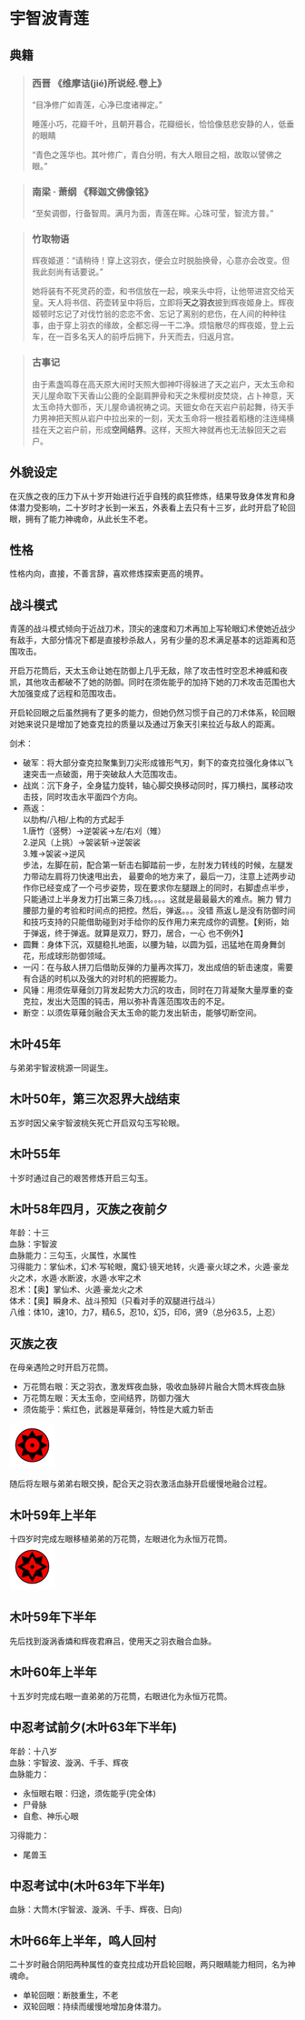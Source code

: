 # 宇智波青莲

## 典籍
> ### 西晋 《维摩诘(jié)所说经.卷上》
> “目净修广如青莲，心净已度诸禅定。”
>
> 睡莲小巧，花瓣千叶，且朝开暮合，花瓣细长，恰恰像慈悲安静的人，低垂的眼睛
>
> “青色之莲华也。其叶修广，青白分明，有大人眼目之相，故取以譬佛之眼。” 

> ### 南梁 · 萧纲 《释迦文佛像铭》
> “至矣调御，行备智周。满月为面，青莲在眸。心珠可莹，智流方普。” 

> ### 竹取物语
> 辉夜姬道：“请稍待！穿上这羽衣，便会立时脱胎换骨，心意亦会改变。但我此刻尚有话要说。”
> 
> 她将装有不死灵药的壶，和书信放在一起，唤来头中将，让他带进宫交给天皇。天人将书信、药壶转呈中将后，立即将**天之羽衣**披到辉夜姬身上。辉夜姬顿时忘记了对伐竹翁的恋恋不舍、忘记了离别的悲伤，在人间的种种往事，由于穿上羽衣的缘故，全都忘得一干二净。烦恼散尽的辉夜姬，登上云车，在一百多名天人的前呼后拥下，升天而去，归返月宫。

> ### 古事记
> 由于素盏鸣尊在高天原大闹时天照大御神吓得躲进了天之岩户，天太玉命和天儿屋命取下天香山公鹿的全副肩胛骨和天之朱樱树皮焚烧，占卜神意，天太玉命持大御币，天儿屋命诵祝祷之词。天钿女命在天岩户前起舞，待天手力男神把天照从岩户中拉出来的一刻，天太玉命将一根挂着稻穗的注连绳横挂在天之岩户前，形成**空间结界**。这样，天照大神就再也无法躲回天之岩户。

## 外貌设定
在灭族之夜的压力下从十岁开始进行近乎自残的疯狂修炼，结果导致身体发育和身体潜力受影响，二十岁时才长到一米五，外表看上去只有十三岁，此时开启了轮回眼，拥有了能力神魂命，从此长生不老。

## 性格
性格内向，直接，不善言辞，喜欢修炼探索更高的境界。

## 战斗模式
青莲的战斗模式倾向于近战刀术，顶尖的速度和刀术再加上写轮眼幻术使她近战少有敌手，大部分情况下都是直接秒杀敌人，另有少量的忍术满足基本的远距离和范围攻击。

开启万花筒后，天太玉命让她在防御上几乎无敌，除了攻击性时空忍术神威和夜凯，其他攻击都破不了她的防御。同时在须佐能乎的加持下她的刀术攻击范围也大大加强变成了远程和范围攻击。

开启轮回眼之后虽然拥有了更多的能力，但她仍然习惯于自己的刀术体系，轮回眼对她来说只是增加了她查克拉的质量以及通过万象天引来拉近与敌人的距离。

剑术：
* 破军：将大部分查克拉聚集到刀尖形成锥形气刃，剩下的查克拉强化身体以飞速突击一点破面，用于突破敌人大范围攻击。
* 战岚：沉下身子，全身猛力旋转，轴心脚交换移动同时，挥刀横扫，属移动攻击技，同时攻击水平面四个方向。
* 燕返：  
    以肋构/八相/上构的方式起手  
    1.唐竹（竖劈）→逆袈裟→左/右刈（雉）  
    2.逆风（上挑）→袈裟斩→逆袈裟  
    3.雉→袈裟→逆风  
    步法，左脚在前，配合第一斩击右脚踏前一步，左肘发力转线的时候，左腿发力带动左肩将刀快速甩出去，  最要命的地方来了，最后一刀，注意上述两步动作你已经变成了一个弓步姿势，现在要求你左腿跟上的同时，右脚虚点半步，只能通过上半身发力打出第三条刀线。。。。这就是最最最大的难点。腕力 臂力 腰部力量的考验和时间点的把控。然后，弹返。。。没错 燕返し是没有防御时间和技巧支持的只能借助碰到对手给你的反作用力来完成你的调整。【剣術，始于弹返，终于弹返。就算是双刀，野刀，居合，一心 也不例外】
* 圆舞：身体下沉，双腿稳扎地面，以腰为轴，以圆为弧，迅猛地在周身舞剑花，形成球形防御领域。
* 一闪：在与敌人拼刀后借助反弹的力量再次挥刀，发出成倍的斩击速度，需要有合适的时机以及强大的对时机的把握能力。
* 风锤：用须佐草薙剑刀背发起势大力沉的攻击，同时在刀背凝聚大量厚重的查克拉，发出大范围的钝击，用以弥补青莲范围攻击的不足。
* 断空：以须佐草薙剑融合天太玉命的能力发出斩击，能够切断空间。

## 木叶45年
与弟弟宇智波桃源一同诞生。

## 木叶50年，第三次忍界大战结束
五岁时因父亲宇智波桃矢死亡开启双勾玉写轮眼。

## 木叶55年
十岁时通过自己的艰苦修炼开启三勾玉。

## 木叶58年四月，灭族之夜前夕
年龄：十三  
血脉：宇智波  
血脉能力：三勾玉，火属性，水属性  
习得能力：掌仙术，幻术·写轮眼，魔幻·镜天地转，火遁·豪火球之术，火遁·豪龙火之术，水遁·水断波，水遁·水牢之术  
忍术：【奥】掌仙术、火遁·豪龙火之术  
体术：【奥】瞬身术、战斗预知（只看对手的双腿进行战斗）  
八维：体10，速10，力7，精6.5，忍10，幻5，印6，贤9（总分63.5，上忍）

## 灭族之夜
在母亲遇险之时开启万花筒。
* 万花筒右眼：天之羽衣，激发辉夜血脉，吸收血脉碎片融合大筒木辉夜血脉
* 万花筒左眼：天太玉命，空间结界，防御力强大  
* 须佐能乎：紫红色，武器是草薙剑，特性是大威力斩击
<img src="../设定图/青莲万花筒写轮眼.png" width="80px">

随后将左眼与弟弟右眼交换，配合天之羽衣激活血脉开启缓慢地融合过程。

## 木叶59年上半年
十四岁时完成左眼移植弟弟的万花筒，左眼进化为永恒万花筒。  
<img src="../设定图/青莲永恒的万花筒写轮眼.png" width="80px">

## 木叶59年下半年
先后找到漩涡香燐和辉夜君麻吕，使用天之羽衣融合血脉。 

## 木叶60年上半年
十五岁时完成右眼一直弟弟的万花筒，右眼进化为永恒万花筒。

## 中忍考试前夕(木叶63年下半年)
年龄：十八岁  
血脉：宇智波、漩涡、千手、辉夜  
血脉能力：
* 永恒眼右眼：归途，须佐能乎(完全体)  
* 尸骨脉
* 自愈、神乐心眼

习得能力：
* 尾兽玉

## 中忍考试中(木叶63年下半年)
血脉：大筒木(宇智波、漩涡、千手、辉夜、日向)  

## 木叶66年上半年，鸣人回村
二十岁时融合阴阳两种属性的查克拉成功开启轮回眼，两只眼睛能力相同，名为神魂命。
* 单轮回眼：断肢重生，不老
* 双轮回眼：持续而缓慢地增加身体潜力。